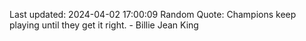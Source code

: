 Last updated: 2024-04-02 17:00:09
Random Quote: Champions keep playing until they get it right. - Billie Jean King